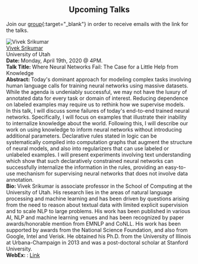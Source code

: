 <h2 style="text-align:center"> Upcoming Talks </h2>

Join our [group](https://groups.google.com/forum/#!forum/ml_logic_seminar/join 
){:target="_blank"} in order to receive emails with the link for the talks.

<div class="talks">    
  <!-- Vivek -->
  <div class="talk" id="vivek">
        <div class="speakerInfo"> 
            <img alt="Vivek Srikumar" src="{{site.baseurl}}/assets/img/vivek.jpg">
      <br>
      <a href="https://svivek.com/" target="_blank">Vivek Srikumar</a> 
      <br>
      University of Utah
    </div>
    <div class="talkInfo"> 
              <strong> Date: </strong> Monday, April 19th, 2020 @ 4PM.
      <br>
<strong> Talk Title: </strong> Where Neural Networks Fail: The Case for a Little Help from Knowledge
     <br>
      <strong> Abstract: </strong> Today's dominant approach for modeling complex tasks involving human language calls for training neural networks using massive datasets. While the agenda is undeniably successful, we may not have the luxury of annotated data for every task or domain of interest. Reducing dependence on labeled examples may require us to rethink how we supervise models.
<br>
In this talk, I will discuss some failures of today's end-to-end trained neural networks. Specifically, I will focus on examples that illustrate their inability to internalize knowledge about the world. Following this, I will describe our work on using knowledge to inform neural networks without introducing additional parameters. Declarative rules stated in logic can be systematically compiled into computation graphs that augment the structure of neural models, and also into regularizers that can use labeled or unlabeled examples. I will present experiments involving text understanding which show that such declaratively constrained neural networks can successfully internalize the information in the rules, providing an easy-to-use mechanism for supervising neural networks that does not involve data annotation.
      <br>
      <strong> Bio: </strong> Vivek Srikumar is associate professor in the School of Computing at the University of Utah. His research lies in the areas of natural language processing and machine learning and has been driven by questions arising from the need to reason about textual data with limited explicit supervision and to scale NLP to large problems. His work has been published in various AI, NLP and machine learning venues and has been recognized by paper awards/honorable mention from EMNLP and CoNLL. His work has been supported by awards from the National Science Foundation, and also from Google, Intel and Verisk. He obtained his Ph.D. from the University of Illinois at Urbana-Champaign in 2013 and was a post-doctoral scholar at Stanford University.
      <br>
      <strong> WebEx: </strong>: <a href="https://uwaterloo.webex.com/uwaterloo/j.php?MTID=mef245a0b016a77518f267c6c90e79fe9" target="_blank">Link</a>
    </div>
  </div>
</div>
